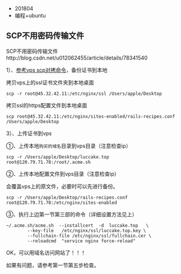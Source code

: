 * 201804
* 编程+ubuntu

## SCP不用密码传输文件

SCP不用密码传输文件http://blog.csdn.net/u012062455/article/details/78341540


1）、[参考vps scp对拷命令](http://linuxtools-rst.readthedocs.io/zh_CN/latest/tool/scp.html)，备份证书到本地

拷贝vps上的ssl证书文件夹到本地桌面

```
scp -r root@45.32.42.11:/etc/nginx/ssl /Users/apple/Desktop
```

拷贝ssl的https配置文件到本地桌面

```
scp root@45.32.42.11:/etc/nginx/sites-enabled/rails-recipes.conf /Users/apple/Desktop
```

3）、上传证书到vps

①、上传本地`购买的域名`目录到vps目录（注意检查ip）

```
scp -r /Users/apple/Desktop/luccake.top root@120.79.71.78:/root/.acme.sh
```

②、上传本地配置文件到vps目录（注意检查ip）

会覆盖vps上的原文件，必要时可以先进行备份。

```
scp -r /Users/apple/Desktop/rails-recipes.conf root@120.79.71.78:/etc/nginx/sites-enabled
```

③、执行上边第一节第三部的命令（详细设置方法见上）

```
~/.acme.sh/acme.sh  --installcert  -d  luccake.top   \
        --key-file   /etc/nginx/ssl/luccake.top.key \
        --fullchain-file /etc/nginx/ssl/fullchain.cer \
        --reloadcmd  "service nginx force-reload"
```

OK，可以用域名访问网站了！！！

如果有问题，请参考第一节第五步检查。